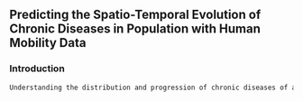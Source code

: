 ## Predicting the Spatio-Temporal Evolution of Chronic Diseases in Population with Human Mobility Data

### Introduction
```markdown
Understanding the distribution and progression of chronic diseases of a population is important in assisting the allocation of medical resources as well as the design of policies in preemptive healthcare


```
